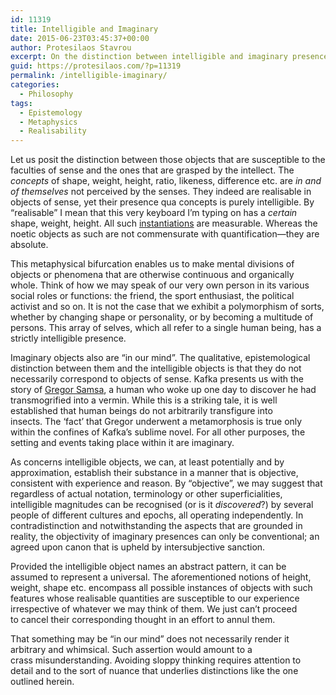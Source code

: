 ```yaml
---
id: 11319
title: Intelligible and Imaginary
date: 2015-06-23T03:45:37+00:00
author: Protesilaos Stavrou
excerpt: On the distinction between intelligible and imaginary presences. That something may be "in our mind" does not necessarily render it arbitrary and whimsical.
guid: https://protesilaos.com/?p=11319
permalink: /intelligible-imaginary/
categories:
  - Philosophy
tags:
  - Epistemology
  - Metaphysics
  - Realisability
---
```

Let us posit the distinction between those objects that are susceptible to the faculties of sense and the ones that are grasped by the intellect. The _concepts_ of shape, weight, height, ratio, likeness, difference etc. are _in and of themselves_ not perceived by the senses. They indeed are realisable in objects of sense, yet their presence qua concepts is purely intelligible. By &#8220;realisable&#8221; I mean that this very keyboard I&#8217;m typing on has a _certain_ shape, weight, height. All such [instantiations](https://protesilaos.com/classes-instances-differentiation/) are measurable. Whereas the noetic objects as such are not commensurate with quantification—they are absolute.

This metaphysical bifurcation enables us to make mental divisions of objects or phenomena that are otherwise continuous and organically whole. Think of how we may speak of our very own person in its various social roles or functions: the friend, the sport enthusiast, the political activist and so on. It is not the case that we exhibit a polymorphism of sorts, whether by changing shape or personality, or by becoming a multitude of persons. This array of selves, which all refer to a single human being, has a strictly intelligible presence.

Imaginary objects also are &#8220;in our mind&#8221;. The qualitative, epistemological distinction between them and the intelligible objects is that they do not necessarily correspond to objects of sense. Kafka presents us with the story of <a href="https://en.wikipedia.org/?title=The_Metamorphosis" target="_blank">Gregor Samsa</a>, a human who woke up one day to discover he had transmogrified into a vermin. While this is a striking tale, it is well established that human beings do not arbitrarily transfigure into insects. The &#8216;fact&#8217; that Gregor underwent a metamorphosis is true only within the confines of Kafka&#8217;s sublime novel. For all other purposes, the setting and events taking place within it are imaginary.

As concerns intelligible objects, we can, at least potentially and by approximation, establish their substance in a manner that is objective, consistent with experience and reason. By &#8220;objective&#8221;, we may suggest that regardless of actual notation, terminology or other superficialities, intelligible magnitudes can be recognised (or is it _discovered_?) by several people of different cultures and epochs, all operating independently. In contradistinction and notwithstanding the aspects that are grounded in reality, the objectivity of imaginary presences can only be conventional; an agreed upon canon that is upheld by intersubjective sanction.

Provided the intelligible object names an abstract pattern, it can be assumed to represent a universal. The aforementioned notions of height, weight, shape etc. encompass all possible instances of objects with such features whose realisable quantities are susceptible to our experience irrespective of whatever we may think of them. We just can&#8217;t proceed to cancel their corresponding thought in an effort to annul them.

That something may be &#8220;in our mind&#8221; does not necessarily render it arbitrary and whimsical. Such assertion would amount to a crass misunderstanding. Avoiding sloppy thinking requires attention to detail and to the sort of nuance that underlies distinctions like the one outlined herein.